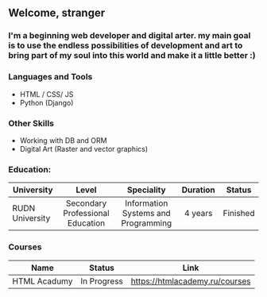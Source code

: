 ## Welcome, stranger

### I'm a beginning web developer and digital arter. my main goal is to use the endless possibilities of development and art to bring part of my soul into this world and make it a little better :)

### Languages and Tools
- HTML / CSS/ JS
- Python (Django)

### Other Skills
- Working with DB and ORM
- Digital Art (Raster and vector graphics)

### Education:
| University      | Level                            | Speciality                          | Duration | Status   |
| --------------- |:--------------------------------:|:-----------------------------------:|:--------:|:--------:|
| RUDN University | Secondary Professional Education | Information Systems and Programming | 4 years  | Finished |

### Courses
| Name          | Status          | Link                           |
| ------------- |:---------------:|:------------------------------:|
| HTML Acadumy  | In Progress     | https://htmlacademy.ru/courses |
<!--
**RayPhantom/RayPhantom** is a ✨ _special_ ✨ repository because its `README.md` (this file) appears on your GitHub profile.

Here are some ideas to get you started:

- 🔭 I’m currently working on ...
- 🌱 I’m currently learning ...
- 👯 I’m looking to collaborate on ...
- 🤔 I’m looking for help with ...
- 💬 Ask me about ...
- 📫 How to reach me: ...
- 😄 Pronouns: ...
- ⚡ Fun fact: ...
-->
